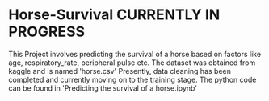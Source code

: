 # Horse-Survival CURRENTLY IN PROGRESS 
This Project involves predicting the survival of a horse based on factors like age, respiratory_rate, peripheral pulse etc.
The dataset was obtained from kaggle and is named 'horse.csv'
Presently, data cleaning has been completed and currently moving on to the training stage.
The python code can be found in 'Predicting the survival of a horse.ipynb'
